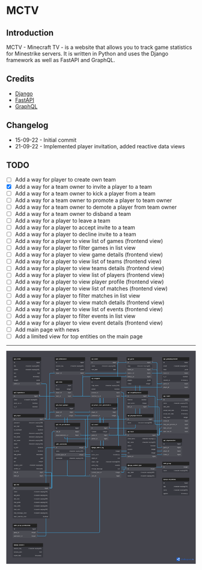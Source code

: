 # MCTV

## Introduction

MCTV - Minecraft TV - is a website that allows you to track game statistics for 
Minestrike servers. It is written in Python and uses the Django framework as well as FastAPI and GraphQL.


## Credits

* [Django](https://www.djangoproject.com/)
* [FastAPI](https://fastapi.tiangolo.com/)
* [GraphQL](https://graphql.org/)

## Changelog

- 15-09-22 - Initial commit
- 21-09-22 - Implemented player invitation, added reactive data views

## TODO 
  - [ ] Add a way for player to create own team
  - [x] Add a way for a team owner to invite a player to a team
  - [ ] Add a way for a team owner to kick a player from a team
  - [ ] Add a way for a team owner to promote a player to team owner
  - [ ] Add a way for a team owner to demote a player from team owner
  - [ ] Add a way for a team owner to disband a team
  - [ ] Add a way for a player to leave a team
  - [ ] Add a way for a player to accept invite to a team
  - [ ] Add a way for a player to decline invite to a team
  - [ ] Add a way for a player to view list of games (frontend view)
  - [ ] Add a way for a player to filter games in list view
  - [ ] Add a way for a player to view game details (frontend view)
  - [ ] Add a way for a player to view list of teams (frontend view)
  - [ ] Add a way for a player to view teams details (frontend view)
  - [ ] Add a way for a player to view list of players (frontend view)
  - [ ] Add a way for a player to view player profile (frontend view)
  - [ ] Add a way for a player to view list of matches (frontend view)
  - [ ] Add a way for a player to filter matches in list view
  - [ ] Add a way for a player to view match details (frontend view)
  - [ ] Add a way for a player to view list of events (frontend view)
  - [ ] Add a way for a player to filter events in list view
  - [ ] Add a way for a player to view event details (frontend view)
  - [ ] Add main page with news
  - [ ] Add a limited view for top entities on the main page

---

![diagram](assets/diagram.png "DB Diagram")